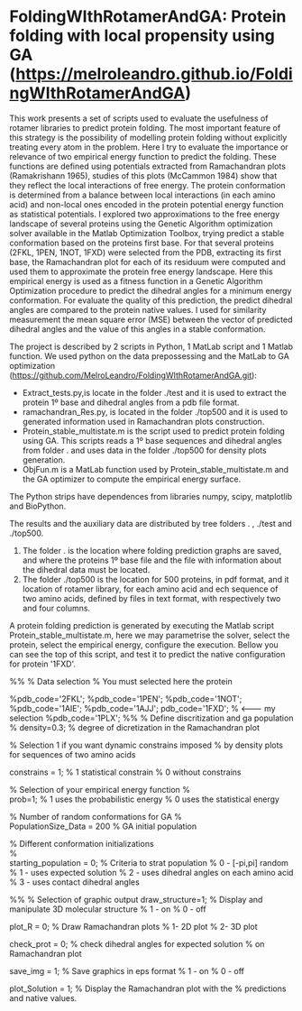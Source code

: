 # FoldingWIthRotamerAndGA: Protein folding with local propensity using GA (https://melroleandro.github.io/FoldingWIthRotamerAndGA)

This work presents a set of scripts used to evaluate the usefulness of rotamer libraries to predict protein folding. The most important feature of this strategy is the possibility of modelling protein folding without explicitly treating every atom in the problem. Here I try to evaluate the importance or relevance of two  empirical energy function to predict the folding. These functions are defined using potentials extracted from Ramachandran plots (Ramakrishann 1965), studies of this plots (McCammon 1984) show that they reflect the local interactions of free energy. The protein conformation is determined from a balance between local interactions (in each amino acid) and non-local ones encoded in the protein potential energy function as statistical potentials. I explored two approximations to the free energy landscape of several proteins using the Genetic Algorithm optimization solver available in the Matlab Optimization Toolbox, trying predict a stable conformation based on the proteins first base. For that several proteins (2FKL, 1PEN, 1NOT, 1FXD) were selected from the PDB, extracting its first base, the Ramachandran plot for each of its residuum were computed and used them to approximate the protein free energy landscape. Here this empirical energy is used as a fitness function in a Genetic Algorithm Optimization procedure to predict the dihedral angles for a minimum energy conformation. For evaluate the quality of this prediction, the predict dihedral angles are compared to the protein native values. I used for similarity measurement the mean square error (MSE) between the vector of predicted dihedral angles and the value of this angles in a stable conformation.

The project is described by 2 scripts in Python, 1 MatLab script and 1 Matlab function. We used python on the data prepossessing and the MatLab to GA optimization (https://github.com/MelroLeandro/FoldingWIthRotamerAndGA.git):


 -  Extract_tests.py,is locate in the folder ./test and it is used to extract the protein 1º base and dihedral angles from a pdb file format.
 - ramachandran_Res.py, is located in the folder ./top500 and it is used to generated information used in Ramachandran plots construction. 
 - Protein_stable_multistate.m is the script used to predict protein folding using GA. This scripts reads a 1º base sequences and dihedral angles from folder .  and uses data in the folder ./top500 for density plots generation.
 -  ObjFun.m is a MatLab function used by  Protein_stable_multistate.m and the GA optimizer to compute the empirical energy surface.

The Python strips have dependences from libraries numpy, scipy,  matplotlib and BioPython.

The results and the auxiliary data are distributed by tree folders . , ./test and ./top500.

1) The folder . is the location where folding prediction graphs are saved, and where the proteins 1º base file and the file with information about the dihedral data must be located.
2) The folder ./top500 is the location for 500 proteins, in pdf format, and it location of rotamer library, for each amino acid and ech sequence of two amino acids, defined by files in text format, with respectively two and four columns. 

A protein folding prediction is generated by executing the Matlab script Protein_stable_multistate.m, here we may parametrise the solver, select the protein, select the empirical energy, configure the execution. Bellow you can see the top of this script, and test it to predict the native configuration for protein '1FXD'.   
 
%%
% Data selection
%    You must selected here the protein

%pdb_code='2FKL'; 
%pdb_code='1PEN'; 
%pdb_code='1NOT'; 
%pdb_code='1AIE';
%pdb_code='1AJJ';
pdb_code='1FXD'; % <--- my selection
%pdb_code='1PLX';
%%
% Define discritization and ga population
%
density=0.3;   % degree of dicretization in the Ramachandran plot

% Selection 1 if you want dynamic constrains imposed 
% by density plots for sequences of two amino acids 

constrains = 1;  % 1 statistical constrain 
                 % 0 without constrains

% Selection of your empirical energy function
%                 
prob=1;          % 1 uses the probabilistic energy
                 % 0 uses the statistical energy

% Number of random conformations for GA
%                 
PopulationSize_Data = 200 % GA initial population

% Different conformation initializations  
%                 
starting_population = 0; % Criteria to strat population
                         % 0 - [-pi,pi] random
                         % 1 - uses expected solution
                         % 2 - uses dihedral angles on each amino acid
                         % 3 - uses contact dihedral angles
                                                 
%%
% Selection of graphic output
draw_structure=1;  % Display and manipulate 3D molecular structure
                   % 1 - on
                   % 0 - off

plot_R = 0;     % Draw Ramachandran plots
                % 1- 2D plot
                % 2- 3D plot
                
check_prot = 0; % check dihedral angles for expected solution
                % on Ramachandran plot 
                
save_img = 1;   % Save graphics in eps format
                % 1 - on
                % 0 - off

plot_Solution = 1; % Display the Ramachandran plot with the
                   % predictions and native values. 
